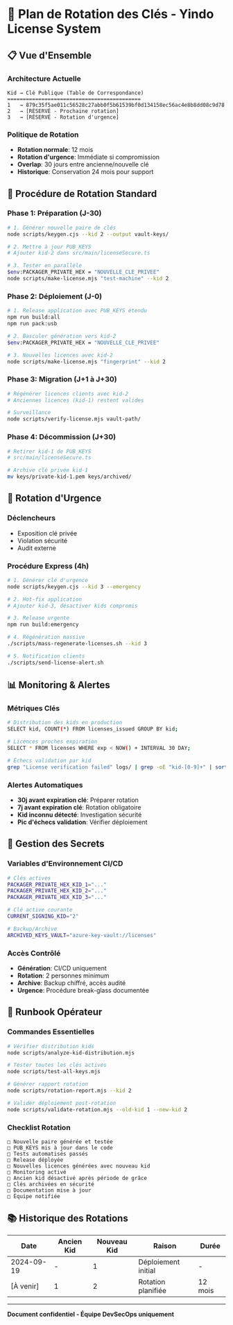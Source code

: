 # 🔑 Plan de Rotation des Clés - Yindo License System

## 📋 Vue d'Ensemble

### Architecture Actuelle
```
Kid → Clé Publique (Table de Correspondance)
===========================================
1   → 879c35f5ae011c56528c27abb0f5b61539bf0d134158ec56ac4e8b8dd08c9d78
2   → [RÉSERVÉ - Prochaine rotation]
3   → [RÉSERVÉ - Rotation d'urgence]
```

### Politique de Rotation
- **Rotation normale**: 12 mois
- **Rotation d'urgence**: Immédiate si compromission
- **Overlap**: 30 jours entre ancienne/nouvelle clé
- **Historique**: Conservation 24 mois pour support

## 🔄 Procédure de Rotation Standard

### Phase 1: Préparation (J-30)
```bash
# 1. Générer nouvelle paire de clés
node scripts/keygen.cjs --kid 2 --output vault-keys/

# 2. Mettre à jour PUB_KEYS
# Ajouter kid-2 dans src/main/licenseSecure.ts

# 3. Tester en parallèle
$env:PACKAGER_PRIVATE_HEX = "NOUVELLE_CLE_PRIVEE"
node scripts/make-license.mjs "test-machine" --kid 2
```

### Phase 2: Déploiement (J-0)
```bash
# 1. Release application avec PUB_KEYS étendu
npm run build:all
npm run pack:usb

# 2. Basculer génération vers kid-2
$env:PACKAGER_PRIVATE_HEX = "NOUVELLE_CLE_PRIVEE"

# 3. Nouvelles licences avec kid-2
node scripts/make-license.mjs "fingerprint" --kid 2
```

### Phase 3: Migration (J+1 à J+30)
```bash
# Régénérer licences clients avec kid-2
# Anciennes licences (kid-1) restent valides

# Surveillance
node scripts/verify-license.mjs vault-path/
```

### Phase 4: Décommission (J+30)
```bash
# Retirer kid-1 de PUB_KEYS
# src/main/licenseSecure.ts

# Archive clé privée kid-1
mv keys/private-kid-1.pem keys/archived/
```

## 🚨 Rotation d'Urgence

### Déclencheurs
- Exposition clé privée
- Violation sécurité
- Audit externe

### Procédure Express (4h)
```bash
# 1. Générer clé d'urgence
node scripts/keygen.cjs --kid 3 --emergency

# 2. Hot-fix application
# Ajouter kid-3, désactiver kids compromis

# 3. Release urgente
npm run build:emergency

# 4. Régénération massive
./scripts/mass-regenerate-licenses.sh --kid 3

# 5. Notification clients
./scripts/send-license-alert.sh
```

## 📊 Monitoring & Alertes

### Métriques Clés
```bash
# Distribution des kids en production
SELECT kid, COUNT(*) FROM licenses_issued GROUP BY kid;

# Licences proches expiration
SELECT * FROM licenses WHERE exp < NOW() + INTERVAL 30 DAY;

# Échecs validation par kid
grep "License verification failed" logs/ | grep -oE "kid-[0-9]+" | sort | uniq -c
```

### Alertes Automatiques
- **30j avant expiration clé**: Préparer rotation
- **7j avant expiration clé**: Rotation obligatoire
- **Kid inconnu détecté**: Investigation sécurité
- **Pic d'échecs validation**: Vérifier déploiement

## 🔐 Gestion des Secrets

### Variables d'Environnement CI/CD
```bash
# Clés actives
PACKAGER_PRIVATE_HEX_KID_1="..."
PACKAGER_PRIVATE_HEX_KID_2="..."
PACKAGER_PRIVATE_HEX_KID_3="..."

# Clé active courante
CURRENT_SIGNING_KID="2"

# Backup/Archive
ARCHIVED_KEYS_VAULT="azure-key-vault://licenses"
```

### Accès Contrôlé
- **Génération**: CI/CD uniquement
- **Rotation**: 2 personnes minimum
- **Archive**: Backup chiffré, accès audité
- **Urgence**: Procédure break-glass documentée

## 📝 Runbook Opérateur

### Commandes Essentielles
```bash
# Vérifier distribution kids
node scripts/analyze-kid-distribution.mjs

# Tester toutes les clés actives
node scripts/test-all-keys.mjs

# Générer rapport rotation
node scripts/rotation-report.mjs --kid 2

# Valider déploiement post-rotation
node scripts/validate-rotation.mjs --old-kid 1 --new-kid 2
```

### Checklist Rotation
```
□ Nouvelle paire générée et testée
□ PUB_KEYS mis à jour dans le code
□ Tests automatisés passés
□ Release déployée
□ Nouvelles licences générées avec nouveau kid
□ Monitoring activé
□ Ancien kid désactivé après période de grâce
□ Clés archivées en sécurité
□ Documentation mise à jour
□ Équipe notifiée
```

## 📚 Historique des Rotations

| Date | Ancien Kid | Nouveau Kid | Raison | Durée |
|------|------------|-------------|---------|--------|
| 2024-09-19 | - | 1 | Déploiement initial | - |
| [À venir] | 1 | 2 | Rotation planifiée | 12 mois |

---
**Document confidentiel - Équipe DevSecOps uniquement**